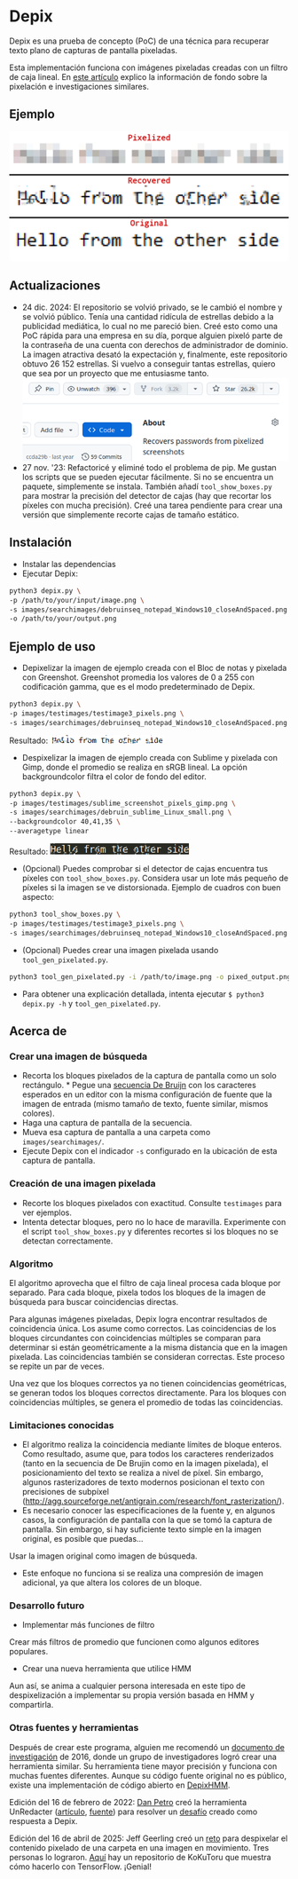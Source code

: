 # Depix

Depix es una prueba de concepto (PoC) de una técnica para recuperar texto plano de capturas de pantalla pixeladas.

Esta implementación funciona con imágenes pixeladas creadas con un filtro de caja lineal.
En [este artículo](https://www.spipm.nl/2030.html) explico la información de fondo sobre la pixelación e investigaciones similares.

## Ejemplo

![image](docs/img/Recovering_prototype_latest.png)

## Actualizaciones

* 24 dic. 2024: El repositorio se volvió privado, se le cambió el nombre y se volvió público. Tenía una cantidad ridícula de estrellas debido a la publicidad mediática, lo cual no me pareció bien. Creé esto como una PoC rápida para una empresa en su día, porque alguien pixeló parte de la contraseña de una cuenta con derechos de administrador de dominio. La imagen atractiva desató la expectación y, finalmente, este repositorio obtuvo 26 152 estrellas. Si vuelvo a conseguir tantas estrellas, quiero que sea por un proyecto que me entusiasme tanto.
![image](images/stars.png)
* 27 nov. '23: Refactoricé y eliminé todo el problema de pip. Me gustan los scripts que se pueden ejecutar fácilmente. Si no se encuentra un paquete, simplemente se instala. También añadí `tool_show_boxes.py` para mostrar la precisión del detector de cajas (hay que recortar los píxeles con mucha precisión). Creé una tarea pendiente para crear una versión que simplemente recorte cajas de tamaño estático.

## Instalación

* Instalar las dependencias
* Ejecutar Depix:

```sh
python3 depix.py \
-p /path/to/your/input/image.png \
-s images/searchimages/debruinseq_notepad_Windows10_closeAndSpaced.png \
-o /path/to/your/output.png
```

## Ejemplo de uso

* Depixelizar la imagen de ejemplo creada con el Bloc de notas y pixelada con Greenshot. Greenshot promedia los valores de 0 a 255 con codificación gamma, que es el modo predeterminado de Depix.

```sh
python3 depix.py \
-p images/testimages/testimage3_pixels.png \
-s images/searchimages/debruinseq_notepad_Windows10_closeAndSpaced.png
```

Resultado: ![image](docs/img/example_output_multiword.png)

* Despixelizar la imagen de ejemplo creada con Sublime y pixelada con Gimp, donde el promedio se realiza en sRGB lineal. La opción backgroundcolor filtra el color de fondo del editor.

```sh
python3 depix.py \
-p images/testimages/sublime_screenshot_pixels_gimp.png \
-s images/searchimages/debruin_sublime_Linux_small.png \
--backgroundcolor 40,41,35 \
--averagetype linear
```

Resultado: ![image](docs/img/output_depixelizedExample_linear.png)

* (Opcional) Puedes comprobar si el detector de cajas encuentra tus píxeles con `tool_show_boxes.py`. Considera usar un lote más pequeño de píxeles si la imagen se ve distorsionada. Ejemplo de cuadros con buen aspecto:

```sh
python3 tool_show_boxes.py \
-p images/testimages/testimage3_pixels.png \
-s images/searchimages/debruinseq_notepad_Windows10_closeAndSpaced.png
```

* (Opcional) Puedes crear una imagen pixelada usando `tool_gen_pixelated.py`.

```sh
python3 tool_gen_pixelated.py -i /path/to/image.png -o pixed_output.png
```

* Para obtener una explicación detallada, intenta ejecutar `$ python3 depix.py -h` y `tool_gen_pixelated.py`.

## Acerca de

### Crear una imagen de búsqueda

* Recorta los bloques pixelados de la captura de pantalla como un solo rectángulo. * Pegue una [secuencia De Bruijn](https://en.wikipedia.org/wiki/De_Bruijn_sequence) con los caracteres esperados en un editor con la misma configuración de fuente que la imagen de entrada (mismo tamaño de texto, fuente similar, mismos colores).
* Haga una captura de pantalla de la secuencia.
* Mueva esa captura de pantalla a una carpeta como `images/searchimages/`.
* Ejecute Depix con el indicador `-s` configurado en la ubicación de esta captura de pantalla.

### Creación de una imagen pixelada

* Recorte los bloques pixelados con exactitud. Consulte `testimages` para ver ejemplos.
* Intenta detectar bloques, pero no lo hace de maravilla. Experimente con el script `tool_show_boxes.py` y diferentes recortes si los bloques no se detectan correctamente.

### Algoritmo

El algoritmo aprovecha que el filtro de caja lineal procesa cada bloque por separado. Para cada bloque, pixela todos los bloques de la imagen de búsqueda para buscar coincidencias directas.

Para algunas imágenes pixeladas, Depix logra encontrar resultados de coincidencia única. Los asume como correctos. Las coincidencias de los bloques circundantes con coincidencias múltiples se comparan para determinar si están geométricamente a la misma distancia que en la imagen pixelada. Las coincidencias también se consideran correctas. Este proceso se repite un par de veces.

Una vez que los bloques correctos ya no tienen coincidencias geométricas, se generan todos los bloques correctos directamente. Para los bloques con coincidencias múltiples, se genera el promedio de todas las coincidencias.

### Limitaciones conocidas

* El algoritmo realiza la coincidencia mediante límites de bloque enteros. Como resultado, asume que, para todos los caracteres renderizados (tanto en la secuencia de De Brujin como en la imagen pixelada), el posicionamiento del texto se realiza a nivel de píxel. Sin embargo, algunos rasterizadores de texto modernos posicionan el texto con precisiones de subpíxel (http://agg.sourceforge.net/antigrain.com/research/font_rasterization/).
* Es necesario conocer las especificaciones de la fuente y, en algunos casos, la configuración de pantalla con la que se tomó la captura de pantalla. Sin embargo, si hay suficiente texto simple en la imagen original, es posible que puedas...

Usar la imagen original como imagen de búsqueda.
* Este enfoque no funciona si se realiza una compresión de imagen adicional, ya que altera los colores de un bloque.

### Desarrollo futuro

* Implementar más funciones de filtro

Crear más filtros de promedio que funcionen como algunos editores populares.

* Crear una nueva herramienta que utilice HMM

Aun así, se anima a cualquier persona interesada en este tipo de despixelización a implementar su propia versión basada en HMM y compartirla.

### Otras fuentes y herramientas

Después de crear este programa, alguien me recomendó un [documento de investigación](https://www.researchgate.net/publication/305423573_On_the_Ineffectiveness_of_Mosaicing_and_Blurring_as_Tools_for_Document_Redaction) de 2016, donde un grupo de investigadores logró crear una herramienta similar. Su herramienta tiene mayor precisión y funciona con muchas fuentes diferentes. Aunque su código fuente original no es público, existe una implementación de código abierto en [DepixHMM](https://github.com/JonasSchatz/DepixHMM).

Edición del 16 de febrero de 2022: [Dan Petro](https://bishopfox.com/authors/dan-petro) creó la herramienta UnRedacter ([artículo](https://bishopfox.com/blog/unredacter-tool-never-pixelation), [fuente](https://github.com/BishopFox/unredacter)) para resolver un [desafío](https://labs.jumpsec.com/can-depix-deobfuscate-your-data/) creado como respuesta a Depix.

Edición del 16 de abril de 2025: Jeff Geerling creó un [reto](https://www.jeffgeerling.com/blog/2025/its-easier-ever-de-censor-videos) para despixelar el contenido pixelado de una carpeta en una imagen en movimiento. Tres personas lo lograron. [Aquí](https://github.com/KoKuToru/de-pixelate_gaV-O6NPWrI) hay un repositorio de KoKuToru que muestra cómo hacerlo con TensorFlow. ¡Genial!
